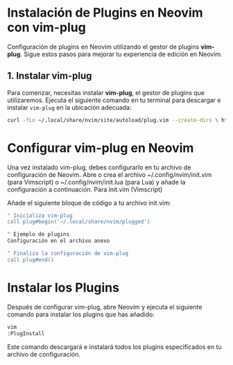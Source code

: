 # Instalación de Plugins en Neovim con vim-plug

Configuración de plugins en Neovim utilizando el gestor de plugins **vim-plug**. Sigue estos pasos para mejorar tu experiencia de edición en Neovim.

## 1. Instalar vim-plug

Para comenzar, necesitas instalar **vim-plug**, el gestor de plugins que utilizaremos. Ejecuta el siguiente comando en tu terminal para descargar e instalar `vim-plug` en la ubicación adecuada:

```bash
curl -fLo ~/.local/share/nvim/site/autoload/plug.vim --create-dirs \ https://raw.githubusercontent.com/junegunn/vim-plug/master/plug.vim
```

# Configurar vim-plug en Neovim

Una vez instalado vim-plug, debes configurarlo en tu archivo de configuración de Neovim. Abre o crea el archivo ~/.config/nvim/init.vim (para Vimscript) o ~/.config/nvim/init.lua (para Lua) y añade la configuración a continuación.
Para init.vim (Vimscript)

Añade el siguiente bloque de código a tu archivo init.vim:

```bash
" Inicializa vim-plug
call plug#begin('~/.local/share/nvim/plugged')

" Ejemplo de plugins
Configuración en el archivo anexo

" Finaliza la configuración de vim-plug
call plug#end()

````

# Instalar los Plugins

Después de configurar vim-plug, abre Neovim y ejecuta el siguiente comando para instalar los plugins que has añadido:
```bash
vim
:PlugInstall
```

Este comando descargará e instalará todos los plugins especificados en tu archivo de configuración.
